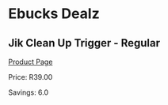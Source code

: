 
# Ebucks Dealz
## Jik Clean Up Trigger - Regular
[Product Page](https://www.ebucks.com/web/shop/productSelected.do?prodId=879697653&catId=908586136)

Price: R39.00

Savings: 6.0


	